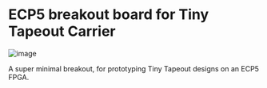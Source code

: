 # ECP5 breakout board for Tiny Tapeout Carrier

![image](https://github.com/user-attachments/assets/4a4bcfb5-baaa-45ae-af96-5523234aee70)

A super minimal breakout, for prototyping Tiny Tapeout designs on an ECP5 FPGA.

